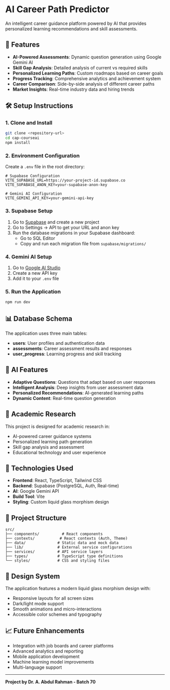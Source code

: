 # AI Career Path Predictor

An intelligent career guidance platform powered by AI that provides personalized learning recommendations and skill assessments.

## 🚀 Features

- **AI-Powered Assessments**: Dynamic question generation using Google Gemini AI
- **Skill Gap Analysis**: Detailed analysis of current vs required skills
- **Personalized Learning Paths**: Custom roadmaps based on career goals
- **Progress Tracking**: Comprehensive analytics and achievement system
- **Career Comparison**: Side-by-side analysis of different career paths
- **Market Insights**: Real-time industry data and hiring trends

## 🛠️ Setup Instructions

### 1. Clone and Install
```bash
git clone <repository-url>
cd cap-courseai
npm install
```

### 2. Environment Configuration
Create a `.env` file in the root directory:
```env
# Supabase Configuration
VITE_SUPABASE_URL=https://your-project-id.supabase.co
VITE_SUPABASE_ANON_KEY=your-supabase-anon-key

# Gemini AI Configuration
VITE_GEMINI_API_KEY=your-gemini-api-key
```

### 3. Supabase Setup
1. Go to [Supabase](https://supabase.com) and create a new project
2. Go to Settings → API to get your URL and anon key
3. Run the database migrations in your Supabase dashboard:
   - Go to SQL Editor
   - Copy and run each migration file from `supabase/migrations/`

### 4. Gemini AI Setup
1. Go to [Google AI Studio](https://makersuite.google.com/app/apikey)
2. Create a new API key
3. Add it to your `.env` file

### 5. Run the Application
```bash
npm run dev
```

## 📊 Database Schema

The application uses three main tables:
- **users**: User profiles and authentication data
- **assessments**: Career assessment results and responses
- **user_progress**: Learning progress and skill tracking

## 🤖 AI Features

- **Adaptive Questions**: Questions that adapt based on user responses
- **Intelligent Analysis**: Deep insights from user assessment data
- **Personalized Recommendations**: AI-generated learning paths
- **Dynamic Content**: Real-time question generation

## 🎯 Academic Research

This project is designed for academic research in:
- AI-powered career guidance systems
- Personalized learning path generation
- Skill gap analysis and assessment
- Educational technology and user experience

## 🔧 Technologies Used

- **Frontend**: React, TypeScript, Tailwind CSS
- **Backend**: Supabase (PostgreSQL, Auth, Real-time)
- **AI**: Google Gemini API
- **Build Tool**: Vite
- **Styling**: Custom liquid glass morphism design

## 📝 Project Structure

```
src/
├── components/          # React components
├── contexts/           # React contexts (Auth, Theme)
├── data/              # Static data and mock data
├── lib/               # External service configurations
├── services/          # API service layers
├── types/             # TypeScript type definitions
└── styles/            # CSS and styling files
```

## 🎨 Design System

The application features a modern liquid glass morphism design with:
- Responsive layouts for all screen sizes
- Dark/light mode support
- Smooth animations and micro-interactions
- Accessible color schemes and typography

## 📈 Future Enhancements

- Integration with job boards and career platforms
- Advanced analytics and reporting
- Mobile application development
- Machine learning model improvements
- Multi-language support

---

**Project by Dr. A. Abdul Rahman - Batch 70**
